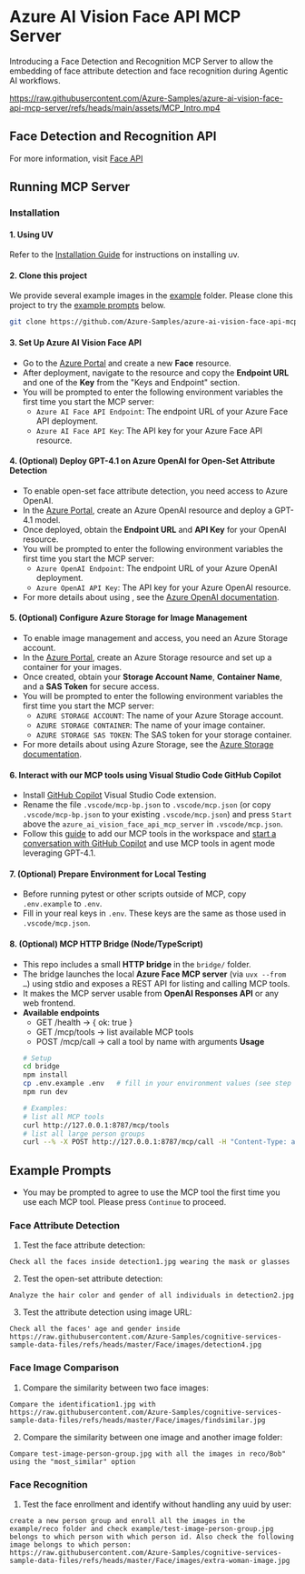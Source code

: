 # Azure AI Vision Face API MCP Server
Introducing a Face Detection and Recognition MCP Server to allow the embedding of face attribute detection and face recognition during Agentic AI workflows.


https://raw.githubusercontent.com/Azure-Samples/azure-ai-vision-face-api-mcp-server/refs/heads/main/assets/MCP_Intro.mp4

## Face Detection and Recognition API
For more information, visit [Face API](https://learn.microsoft.com/en-us/rest/api/face/operation-groups?view=rest-face-v1.2)

## Running MCP Server
### Installation
#### 1. Using UV
Refer to the [Installation Guide](https://docs.astral.sh/uv/getting-started/installation/#__tabbed_1_2) for instructions on installing uv.

#### 2. Clone this project
We provide several example images in the [example](example) folder. Please clone this project to try the [example prompts](#example-prompts) below.
```bash
git clone https://github.com/Azure-Samples/azure-ai-vision-face-api-mcp-server.git
```

#### 3. Set Up Azure AI Vision Face API
- Go to the [Azure Portal](https://portal.azure.com/#create/Microsoft.CognitiveServicesFace) and create a new **Face** resource.
- After deployment, navigate to the resource and copy the **Endpoint URL** and one of the **Key** from the "Keys and Endpoint" section.
- You will be prompted to enter the following environment variables the first time you start the MCP server:
  - `Azure AI Face API Endpoint`: The endpoint URL of your Azure Face API deployment.
  - `Azure AI Face API Key`: The API key for your Azure Face API resource.

#### 4. (Optional) Deploy GPT-4.1 on Azure OpenAI for Open-Set Attribute Detection
- To enable open-set face attribute detection, you need access to Azure OpenAI.
- In the [Azure Portal](https://portal.azure.com/), create an Azure OpenAI resource and deploy a GPT-4.1 model.
- Once deployed, obtain the **Endpoint URL** and **API Key** for your OpenAI resource.
- You will be prompted to enter the following environment variables the first time you start the MCP server:
  - `Azure OpenAI Endpoint`: The endpoint URL of your Azure OpenAI deployment.
  - `Azure OpenAI API Key`: The API key for your Azure OpenAI resource.
- For more details about using , see the [Azure OpenAI documentation](https://learn.microsoft.com/en-us/azure/ai-foundry/openai/overview).

#### 5. (Optional) Configure Azure Storage for Image Management
- To enable image management and access, you need an Azure Storage account.
- In the [Azure Portal](https://portal.azure.com/), create an Azure Storage resource and set up a container for your images.
- Once created, obtain your **Storage Account Name**, **Container Name**, and a **SAS Token** for secure access.
- You will be prompted to enter the following environment variables the first time you start the MCP server:
  - `AZURE STORAGE ACCOUNT`: The name of your Azure Storage account.
  - `AZURE STORAGE CONTAINER`: The name of your image container.
  - `AZURE STORAGE SAS TOKEN`: The SAS token for your storage container.
- For more details about using Azure Storage, see the [Azure Storage documentation](https://learn.microsoft.com/en-us/azure/storage/common/storage-account-overview).

#### 6. Interact with our MCP tools using Visual Studio Code GitHub Copilot
- Install [GitHub Copilot](https://marketplace.visualstudio.com/items?itemName=GitHub.copilot) Visual Studio Code extension.
- Rename the file `.vscode/mcp-bp.json` to `.vscode/mcp.json` (or copy `.vscode/mcp-bp.json` to your existing `.vscode/mcp.json`) and press `Start` above the `azure_ai_vision_face_api_mcp_server` in `.vscode/mcp.json`.
- Follow this [guide](https://code.visualstudio.com/docs/copilot/chat/mcp-servers#_add-an-mcp-server) to add our MCP tools in the workspace and [start a conversation with GitHub Copilot](https://code.visualstudio.com/docs/copilot/chat/mcp-servers#_use-mcp-tools-in-agent-mode) and use MCP tools in agent mode leveraging GPT-4.1.

#### 7. (Optional) Prepare Environment for Local Testing
- Before running pytest or other scripts outside of MCP, copy `.env.example` to `.env`.
- Fill in your real keys in `.env`. These keys are the same as those used in `.vscode/mcp.json`.

#### 8. (Optional) MCP HTTP Bridge (Node/TypeScript)

- This repo includes a small **HTTP bridge** in the `bridge/` folder.
- The bridge launches the local **Azure Face MCP server** (via `uvx --from …`) using stdio and exposes a REST API for listing and calling MCP tools.
- It makes the MCP server usable from **OpenAI Responses API** or any web frontend.
- **Available endpoints**
  - GET /health → { ok: true }
  - GET /mcp/tools → list available MCP tools
  - POST /mcp/call → call a tool by name with arguments
**Usage**
  ```bash
  # Setup
  cd bridge
  npm install
  cp .env.example .env   # fill in your environment values (see step 7 above)
  npm run dev

  # Examples:
  # list all MCP tools
  curl http://127.0.0.1:8787/mcp/tools
  # list all large person groups
  curl --% -X POST http://127.0.0.1:8787/mcp/call -H "Content-Type: application/json" -d "{ \"name\": \"azure_face_recognition_list_large_person_groups\", \"arguments\": {} }"
  ```

## Example Prompts
- You may be prompted to agree to use the MCP tool the first time you use each MCP tool. Please press `Continue` to proceed.
### Face Attribute Detection
1. Test the face attribute detection:
```
Check all the faces inside detection1.jpg wearing the mask or glasses
```

2. Test the open-set attribute detection:
```
Analyze the hair color and gender of all individuals in detection2.jpg
```

3. Test the attribute detection using image URL:
```
Check all the faces' age and gender inside https://raw.githubusercontent.com/Azure-Samples/cognitive-services-sample-data-files/refs/heads/master/Face/images/detection4.jpg
```

### Face Image Comparison
1. Compare the similarity between two face images:
```
Compare the identification1.jpg with https://raw.githubusercontent.com/Azure-Samples/cognitive-services-sample-data-files/refs/heads/master/Face/images/findsimilar.jpg
```

2. Compare the similarity between one image and another image folder:
```
Compare test-image-person-group.jpg with all the images in reco/Bob" using the "most_similar" option
```

### Face Recognition
1. Test the face enrollment and identify without handling any uuid by user:
```
create a new person group and enroll all the images in the example/reco folder and check example/test-image-person-group.jpg belongs to which person with which person id. Also check the following image belongs to which person: https://raw.githubusercontent.com/Azure-Samples/cognitive-services-sample-data-files/refs/heads/master/Face/images/extra-woman-image.jpg
```